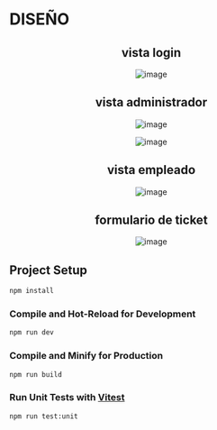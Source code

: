 # DISEÑO
<div align = "center">

## vista login

![image](https://github.com/rominaruizdiaz/support-app/assets/114667784/6ad73b18-dac9-4c3c-9400-3d8e91f08839)


## vista administrador

![image](https://github.com/rominaruizdiaz/support-app/assets/114667784/6a014a2d-6e2a-48e8-9d6c-abc0110149f7)

![image](https://github.com/rominaruizdiaz/support-app/assets/114667784/922cdc14-98d4-4b5e-a82c-12ff46913f8a)


## vista empleado

![image](https://github.com/rominaruizdiaz/support-app/assets/114667784/e4820cce-0595-49b3-abed-dcb698406e49)


## formulario de ticket

![image](https://github.com/rominaruizdiaz/support-app/assets/114667784/42754e83-e644-4426-a6c9-c60c93d3e182)
</div>

## Project Setup

```sh
npm install
```

### Compile and Hot-Reload for Development

```sh
npm run dev
```

### Compile and Minify for Production

```sh
npm run build
```

### Run Unit Tests with [Vitest](https://vitest.dev/)

```sh
npm run test:unit
```
